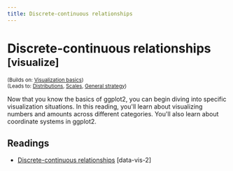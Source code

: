 ```yaml
---
title: Discrete-continuous relationships
---
```


<!-- Generated automatically from vis-discrete-continuous.yml. Do not edit by hand -->

# Discrete-continuous relationships <small class='visualize'>[visualize]</small>
<small>(Builds on: [Visualization basics](vis-basics.md))</small>  
<small>(Leads to: [Distributions](vis-distributions.md), [Scales](vis-scales.md), [General strategy](vis-strategy.md))</small>

Now that you know the basics of ggplot2, you can begin diving into specific
visualization situations. In this reading, you'll learn about visualizing
numbers and amounts across different categories. You'll also learn about
coordinate systems in ggplot2.

## Readings

  * [Discrete-continuous relationships](https://dcl-data-vis.stanford.edu/discrete-continuous.html) [data-vis-2]


